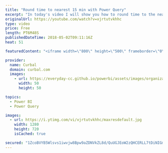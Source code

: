 ```yaml
---
title: "Round time to nearest 15 min with Power Query"
excerpt: "In today's video I will show you how to round time to the nearest 15 minutes in Power Query, but of course, the same formula can be applied to other time intervals.  Rounding time can be needed if you want to group time in different buckets or bins for better visualization, but also if you have different"
originalUrl: https://youtube.com/watch?v=xjrtutvkhhc
type: video
price: Free
length: PT6M48S
publishedDateTime: 2018-05-02T09:11:16Z
heat: 51

featuredContent: "<iframe width=\"800\" height=\"500\" frameborder=\"0\" src=\"https://www.youtube.com/embed/xjrtutvkhhc\" allow=\"accelerometer; autoplay; encrypted-media; gyroscope; picture-in-picture\" allowfullscreen></iframe>"

provider:
  name: Curbal
  domain: curbal.com
  images:
    - url: https://everyday-cc.github.io/powerbi/assets/images/organizations/curbal.com-50x50.jpg
      width: 50
      height: 50

topics:
  - Power BI
  - Power Query

images:
  - url: https://i.ytimg.com/vi/xjrtutvkhhc/maxresdefault.jpg
    width: 1280
    height: 720
    isCached: true

secured: "1ZcoBVYB5Wlsvs1iwvjw8Bpw9aZDNVkZL8d/QuUGJEoW2zQHCERLL7tDiNIGmYIE8ydU4s+xigprWiV5NPMSXqymNA/koMZCofyOhUkLWej70BEUuC9Fk4//ElI6UG4cjPjIzvQeUqSLJAnEUjVwRCk3XPqSE/DGbGucF7nJi5Xym0zbD5ks6VDA14UZGKBRR845s9zWteq6gRN5E5pD83FGsJ3uuQ9iyZlHDWPKQzPErYxviDwlAc277R7IQBvEsB76WEyD/qwCGp6Tq/3ktzW8qUWPSWm/DVoCFPEUbKAGlY4uBZQpBg0iui2RyFQCUWsb57mI5/w1Pd1EHCpK8WZaD5ujxXm7d4oQGuy/hYsEQJFohTDwkw95FwjgrYgsTLx6ES6nzvxK1fRtBJ4Ma+h4Y4GzOfP8OlK0HV8e6zw=;R2ZhqRnaiTGj4k+tcu6UAA=="
---
```


